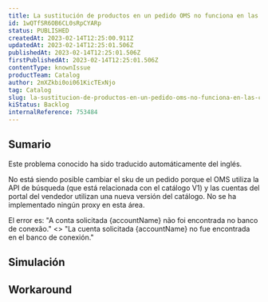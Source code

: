 ```yaml
---
title: La sustitución de productos en un pedido OMS no funciona en las cuentas del portal del vendedor
id: 1wQTfSR6OB6CL0sRpCYARp
status: PUBLISHED
createdAt: 2023-02-14T12:25:00.911Z
updatedAt: 2023-02-14T12:25:01.506Z
publishedAt: 2023-02-14T12:25:01.506Z
firstPublishedAt: 2023-02-14T12:25:01.506Z
contentType: knownIssue
productTeam: Catalog
author: 2mXZkbi0oi061KicTExNjo
tag: Catalog
slug: la-sustitucion-de-productos-en-un-pedido-oms-no-funciona-en-las-cuentas-del-portal-del-vendedor
kiStatus: Backlog
internalReference: 753484
---
```


## Sumario

<div class="alert alert-info">
  <p>Este problema conocido ha sido traducido automáticamente del inglés.</p>
</div>


No está siendo posible cambiar el sku de un pedido porque el OMS utiliza la API de búsqueda (que está relacionada con el catálogo V1) y las cuentas del portal del vendedor utilizan una nueva versión del catálogo. No se ha implementado ningún proxy en esta área.

El error es: "A conta solicitada {accountName} não foi encontrada no banco de conexão." <> "La cuenta solicitada {accountName} no fue encontrada en el banco de conexión."


##

## Simulación



## Workaround



